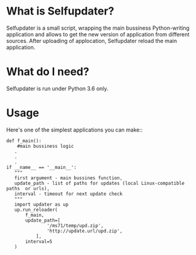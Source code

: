 What is Selfupdater?
====================

  Selfupdater is a small script, wrapping the main bussiness Python-writing application
and allows to get the new version of application from different sources. After
uploading of applocation, Selfupdater reload the main application.

What do I need?
===============

Selfupdater is run under Python 3.6 only.

Usage
===============

Here's one of the simplest applications you can make::

    def f_main():
        #main bussiness logic
       .
       .
       .
    if __name__ == '__main__':
       """
       first argument - main bussines function,
       update_path - list of paths for updates (local Linux-compatible paths  or urls),
       interval - timeout for next update check
       """
       import updater as up
       up.run_reloader(
           f_main,
           update_path=[
                   '/ms71/temp/upd.zip',
                   'http://update.url/upd.zip',
               ],
           interval=5
       )
